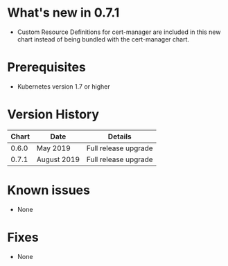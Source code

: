 # What's new in 0.7.1
* Custom Resource Definitions for cert-manager are included in this new chart instead of being bundled with the cert-manager chart.

# Prerequisites
* Kubernetes version 1.7 or higher

# Version History
| Chart | Date           | Details                           |
| ----- | -------------- | --------------------------------- |
| 0.6.0 | May 2019       | Full release upgrade              |
| 0.7.1 | August 2019    | Full release upgrade              |

# Known issues
* None

# Fixes
* None

